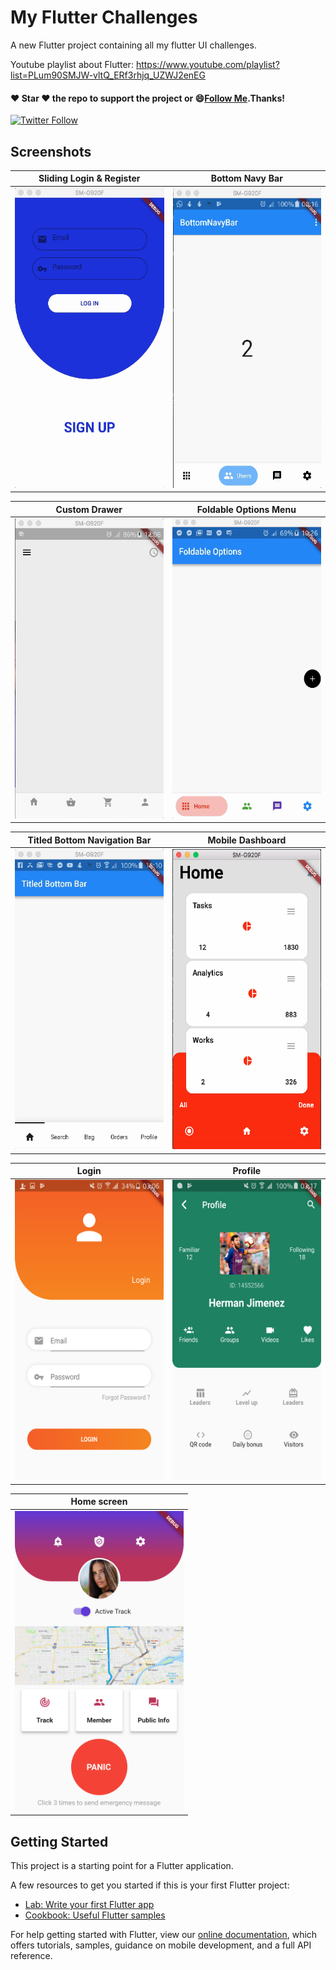 # My Flutter Challenges

A new Flutter project containing all my flutter UI challenges. 

Youtube playlist about Flutter: https://www.youtube.com/playlist?list=PLum90SMJW-vltQ_ERf3rhjq_UZWJ2enEG

#### :heart: Star :heart: the repo to support the project or :smile:[Follow Me](https://github.com/pedromassango).Thanks!
[![Twitter Follow](https://img.shields.io/twitter/follow/pedromassangom.svg?style=social&label=Follow)](https://twitter.com/pedromassangom)

## Screenshots

| Sliding Login & Register | Bottom Navy Bar |
| ------------- | ------------- |
| <img src="/screenshots/slidl.gif" width="270" height="480"> | <img src="/screenshots/navy2.gif" width="270" height="480"> |

| Custom Drawer | Foldable Options Menu |
| ------------- | ------------------------ |
| <img src="/screenshots/delivery.gif" width="270" height="480"> | <img src="/screenshots/options_menu.gif" width="270" height="480"> |

| Titled Bottom Navigation Bar | Mobile Dashboard |
| ------------- | ------------- |
| <img src="/screenshots/titled_bottom_bar.gif" width="270" height="480"> | <img src="/screenshots/dashboard.png" width="270" height="480"> |

| Login | Profile |
| ----- | ------- |
| <img src="/screenshots/login.png" width="270" height="480"> | <img src="/screenshots/profile.png" width="270" height="480">|

| Home screen |
| ------------- |
| <img src="/screenshots/home.png" width="270" height="480"> |


## Getting Started

This project is a starting point for a Flutter application.

A few resources to get you started if this is your first Flutter project:

- [Lab: Write your first Flutter app](https://flutter.io/docs/get-started/codelab)
- [Cookbook: Useful Flutter samples](https://flutter.io/docs/cookbook)

For help getting started with Flutter, view our 
[online documentation](https://flutter.io/docs), which offers tutorials, 
samples, guidance on mobile development, and a full API reference.
